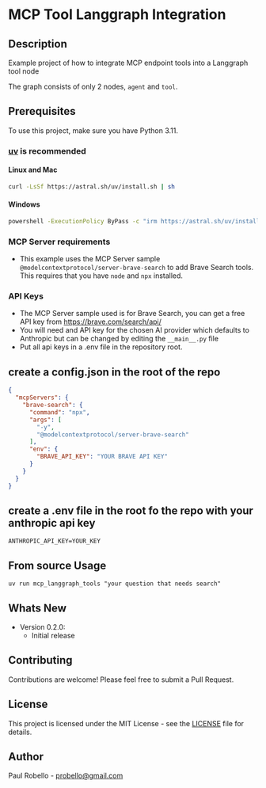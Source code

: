 # MCP Tool Langgraph Integration

## Description
Example project of how to integrate MCP endpoint tools into a Langgraph tool node

The graph consists of only 2 nodes, `agent` and `tool`.

## Prerequisites
To use this project, make sure you have Python 3.11.

### [uv](https://pypi.org/project/uv/) is recommended

#### Linux and Mac
```bash
curl -LsSf https://astral.sh/uv/install.sh | sh
```

#### Windows
```bash
powershell -ExecutionPolicy ByPass -c "irm https://astral.sh/uv/install.ps1 | iex"
```

### MCP Server requirements  
- This example uses the MCP Server sample `@modelcontextprotocol/server-brave-search` to add Brave Search tools. This requires that you have `node` and `npx` installed.

### API Keys
- The MCP Server sample used is for Brave Search, you can get a free API key from https://brave.com/search/api/
- You will need and API key for the chosen AI provider which defaults to Anthropic but can be changed by editing the `__main__.py` file
- Put all api keys in a .env file in the repository root.

## create a config.json in the root of the repo

```json
{
  "mcpServers": {
    "brave-search": {
      "command": "npx",
      "args": [
        "-y",
        "@modelcontextprotocol/server-brave-search"
      ],
      "env": {
        "BRAVE_API_KEY": "YOUR BRAVE API KEY"
      }
    }
  }
}

```

## create a .env file in the root fo the repo with your anthropic api key
```
ANTHROPIC_API_KEY=YOUR_KEY
```

## From source Usage
```shell
uv run mcp_langgraph_tools "your question that needs search"
```

## Whats New

- Version 0.2.0:
  - Initial release

## Contributing

Contributions are welcome! Please feel free to submit a Pull Request.

## License

This project is licensed under the MIT License - see the [LICENSE](LICENSE) file for details.

## Author

Paul Robello - probello@gmail.com
